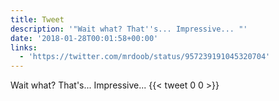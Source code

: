 ```yaml
---
title: Tweet
description: '"Wait what? That''s... Impressive... "'
date: '2018-01-28T00:01:58+00:00'
links:
  - 'https://twitter.com/mrdoob/status/957239191045320704'
---
```

Wait what? That's... Impressive... 
      {{< tweet 0 0 >}}
    
